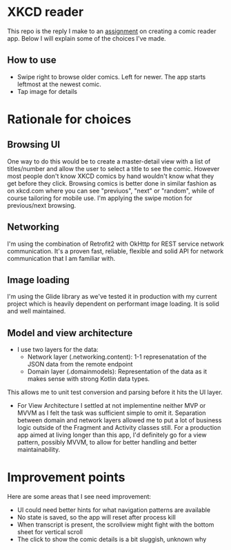 # XKCD reader

This repo is the reply I make to an  [assignment](https://github.com/shortcut/coding-assignment-mobile) on creating a 
comic reader app. Below I will explain some of the choices I've made.

## How to use

- Swipe right to browse older comics. Left for newer. The app starts leftmost at the newest comic.
- Tap image for details

# Rationale for choices

## Browsing UI

One way to do this would be to create a master-detail view with a list of titles/number and allow the user to select
a title to see the comic. However most people don't know XKCD comics by hand wouldn't know what they get before they 
click. Browsing comics is better done in similar fashion as on xkcd.com where you can see "previuos", "next" or "random", 
while of course tailoring for mobile use. I'm applying the swipe motion for previous/next browsing.

## Networking

I'm using the combination of Retrofit2 with OkHttp for REST service network communication. It's a proven fast, reliable,
flexible and solid API for network communication that I am familiar with.

## Image loading

I'm using the Glide library as we've tested it in production with my current project which is heavily dependent
on performant image loading. It is solid and well maintained. 

## Model and view architecture

- I use two layers for the data: 
  - Network layer (.networking.content): 1-1 represenatation of the JSON data from the remote endpoint
  - Domain layer (.domainmodels): Representation of the data as it makes sense with strong Kotlin data types.

This allows me to unit test conversion and parsing before it hits the UI layer.

- For View Architecture I settled at not implementine neither MVP or MVVM as I felt the task was sufficient simple to
omit it. Separation between domain and network layers allowed me to put a lot of business logic outside of the Fragment
and Activity classes still. For a production app aimed at living longer than this app, I'd definitely go for a view 
pattern, possibly MVVM, to allow for better handling and better maintainability.   

# Improvement points

Here are some areas that I see need improvement:

- UI could need better hints for what navigation patterns are available
- No state is saved, so the app will reset after process kill
- When transcript is present, the scrollview might fight with the bottom sheet for vertical scroll
- The click to show the comic details is a bit sluggish, unknown why
